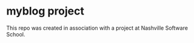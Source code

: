 # myblog project

This repo was created in association with a project at Nashville Software School.
